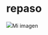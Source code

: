 # repaso

![](http://globalgamejam.org/sites/default/files/styles/game_sidebar__normal/public/game/featured_image/promo_5.png)Mi imagen
